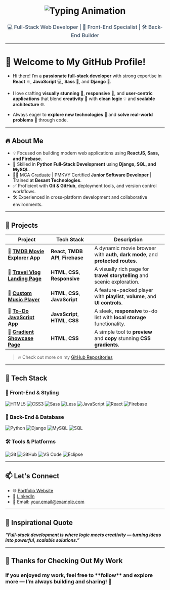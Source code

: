 <div align="center">
<h1 align="center">
  <img src="https://readme-typing-svg.demolab.com?font=Segoe+UI&size=32&pause=1000&color=FFFFFF&center=true&vCenter=true&width=700&lines=💫+Hey+there!+I'm+LOKESH+K+👋" alt="Typing Animation" />
</h1>


<h3 style="font-weight: 500; color: #34495e;">💻 Full-Stack Web Developer | 🎨 Front-End Specialist | 🛠️ Back-End Builder</h3>
<hr>

</div>

# 🌟 Welcome to My GitHub Profile!

- Hi there! I’m a **passionate full-stack developer** with strong expertise in **React** ⚛️, **JavaScript** 💻, **Sass** 🎨, and **Django** 🐍.

- I love crafting **visually stunning** 🎨, **responsive** 📱, and **user-centric applications** that blend **creativity** 🎯 with **clean logic** 💡 and **scalable architecture** 🌐.

- Always eager to **explore new technologies** 🚀 and **solve real-world problems** 🧩 through code.


<hr>

## 🔥 About Me

- 💡 Focused on building modern web applications using **ReactJS, Sass, and Firebase**.
- 🐍 Skilled in **Python Full-Stack Development** using **Django, SQL, and MySQL**.
- 🧑‍🎓 MCA Graduate | PMKVY Certified **Junior Software Developer** | Trained at **Besant Technologies**.
- ✅ Proficient with **Git & GitHub**, deployment tools, and version control workflows.
- 🛠️ Experienced in cross-platform development and collaborative environments.

<hr>

## 🚀 Projects

| Project                                                                                   | Tech Stack                          | Description                                                                 |
|-------------------------------------------------------------------------------------------|-------------------------------------|-----------------------------------------------------------------------------|
| 🔗 [**TMDB Movie Explorer App**]()                | **React**, **TMDB API**, **Firebase** | A dynamic movie browser with **auth**, **dark mode**, and **protected routes**. |
| 🔗 [**Travel Vlog Landing Page**]()                    | **HTML**, **CSS**, **Responsive**   | A visually rich page for **travel storytelling** and scenic exploration.   |
| 🔗 [**Custom Music Player**]()                        | **HTML**, **CSS**, **JavaScript**   | A feature-packed player with **playlist**, **volume**, and **UI controls**. |
| 🔗 [**To-Do JavaScript App**]()                           | **JavaScript**, **HTML**, **CSS**   | A sleek, **responsive** to-do list with **local storage** functionality.    |
| 🔗 [**Gradient Showcase Page**]()                    | **HTML**, **CSS**                   | A simple tool to **preview** and **copy** stunning **CSS gradients**.       |


> 🔥 Check out more on my [GitHub Repositories](https://github.com/your-username?tab=repositories)

<hr>

## 🧠 Tech Stack

### 🎨 Front-End & Styling
![HTML5](https://img.shields.io/badge/HTML5-E34F26?style=for-the-badge&logo=html5&logoColor=white)
![CSS3](https://img.shields.io/badge/CSS3-1572B6?style=for-the-badge&logo=css3&logoColor=white)
![Sass](https://img.shields.io/badge/Sass-CC6699?style=for-the-badge&logo=sass&logoColor=white)
![Less](https://img.shields.io/badge/Less-1D365D?style=for-the-badge&logo=less&logoColor=white)
![JavaScript](https://img.shields.io/badge/JavaScript-F7DF1E?style=for-the-badge&logo=javascript&logoColor=black)
![React](https://img.shields.io/badge/React-61DAFB?style=for-the-badge&logo=react&logoColor=black)
![Firebase](https://img.shields.io/badge/Firebase-FFCA28?style=for-the-badge&logo=firebase&logoColor=black)

### 🐍 Back-End & Database
![Python](https://img.shields.io/badge/Python-3776AB?style=for-the-badge&logo=python&logoColor=white)
![Django](https://img.shields.io/badge/Django-092E20?style=for-the-badge&logo=django&logoColor=white)
![MySQL](https://img.shields.io/badge/MySQL-4479A1?style=for-the-badge&logo=mysql&logoColor=white)
![SQL](https://img.shields.io/badge/SQL-005C84?style=for-the-badge&logo=postgresql&logoColor=white)

### 🛠 Tools & Platforms
![Git](https://img.shields.io/badge/Git-F05032?style=for-the-badge&logo=git&logoColor=white)
![GitHub](https://img.shields.io/badge/GitHub-181717?style=for-the-badge&logo=github&logoColor=white)
![VS Code](https://img.shields.io/badge/VSCode-007ACC?style=for-the-badge&logo=visual-studio-code&logoColor=white)
![Eclipse](https://img.shields.io/badge/Eclipse-2C2255?style=for-the-badge&logo=eclipse&logoColor=white)

<hr>

## 📫 Let's Connect

- 🌐 [Portfolio Website](https://your-portfolio-link.com)
- 💼 [LinkedIn](https://linkedin.com/in/your-profile)
- 📧 Email: your.email@example.com
<hr>

## 💬 Inspirational Quote  

 _**“Full-stack development is where **logic** meets **creativity** — turning ideas into powerful, scalable solutions.”**_

<hr>

## 👋 Thanks for Checking Out My Work

<h3>If you enjoyed my work, feel free to **follow** and explore more — I’m always building and sharing! 🚀</h3>


